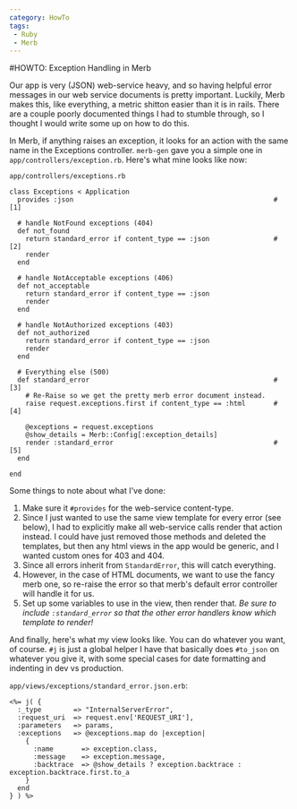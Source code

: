 ```yaml
---
category: HowTo
tags:
 - Ruby
 - Merb
---
```


#HOWTO: Exception Handling in Merb

Our app is very (JSON) web-service heavy, and so having helpful error messages in our web service documents is pretty important. Luckily, Merb makes this, like everything, a metric shitton easier than it is in rails. There are a couple poorly documented things I had to stumble through, so I thought I would write some up on how to do this.

In Merb, if anything raises an exception, it looks for an action with the same name in the Exceptions controller. `merb-gen` gave you a simple one in `app/controllers/exception.rb`. Here's what mine looks like now:

`app/controllers/exceptions.rb`

    class Exceptions < Application
      provides :json                                                  # [1]

      # handle NotFound exceptions (404)
      def not_found
        return standard_error if content_type == :json                # [2]
        render
      end

      # handle NotAcceptable exceptions (406)
      def not_acceptable
        return standard_error if content_type == :json
        render
      end

      # handle NotAuthorized exceptions (403)
      def not_authorized
        return standard_error if content_type == :json
        render
      end

      # Everything else (500)
      def standard_error                                              # [3]
        # Re-Raise so we get the pretty merb error document instead.
        raise request.exceptions.first if content_type == :html       # [4]

        @exceptions = request.exceptions
        @show_details = Merb::Config[:exception_details]
        render :standard_error                                        # [5]
      end

    end

Some things to note about what I've done:

 1. Make sure it `#provides` for the web-service content-type.
 2. Since I just wanted to use the same view template for every error (see below), I had to explicitly make all web-service calls render that action instead. I could have just removed those methods and deleted the templates, but then any html views in the app would be generic, and I wanted custom ones for 403 and 404.
 3. Since all errors inherit from `StandardError`, this will catch everything.
 4. However, in the case of HTML documents, we want to use the fancy merb one, so re-raise the error so that merb's default error controller will handle it for us.
 5. Set up some variables to use in the view, then render that. *Be sure to include `:standard_error` so that the other error handlers know which template to render!*

And finally, here's what my view looks like. You can do whatever you want, of course. `#j` is just a global helper I have that basically does `#to_json` on whatever you give it, with some special cases for date formatting and indenting in dev vs production.

`app/views/exceptions/standard_error.json.erb`:

    <%= j( {
      :_type        => "InternalServerError",
      :request_uri  => request.env['REQUEST_URI'],
      :parameters   => params,
      :exceptions   => @exceptions.map do |exception|
        {
          :name       => exception.class,
          :message    => exception.message,
          :backtrace  => @show_details ? exception.backtrace : exception.backtrace.first.to_a
        }
      end
    } ) %>


